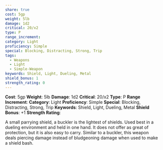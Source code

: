```yaml
---
share: true
cost: 5gp
weight: 5lb
damage: 1d2
critical: 20/x2
type: P
range_increment: 
category: Light
proficiency: Simple
special: Blocking, Distracting, Strong, Trip
tags:
  - Weapons
  - Light
  - Simple-Weapon
keywords: Shield, Light, Dueling, Metal
shield_bonus: 1
strength_rating: 0
---
```

**Cost**: 5gp **Weight**: 5lb
**Damage**: 1d2 **Critical**: 20/x2 **Type**: P
**Range Increment**: 
**Category**: Light **Proficiency**: Simple
**Special**: Blocking, Distracting, Strong, Trip
**Keywords**: Shield, Light, Dueling, Metal
**Shield Bonus**: +1 **Strength Rating**: 

A small parrying shield, a buckler is the lightest of shields. Used best in a dueling environment and held in one hand. It does not offer as great of protection, but it is also easy to carry. Similar to a buckler, this weapon deals piercing damage instead of bludgeoning damage when used to make a shield bash.